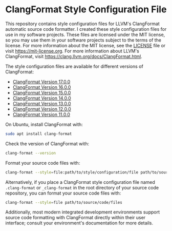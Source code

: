 # ClangFormat Style Configuration File

This repository contains style configuration files for LLVM's ClangFormat automatic source code formatter. I created these style configuration files for use in my software projects. These files are licensed under the MIT license, so you may use them in your software projects subject to the terms of the license. For more information about the MIT license, see the [LICENSE](LICENSE) file or visit <https://mit-license.org>. For more information about LLVM's ClangFormat, visit <https://clang.llvm.org/docs/ClangFormat.html>.

The style configuration files are available for different versions of ClangFormat:

- [ClangFormat Version 17.0.0](clang-format-17.0.0/.clang-format)
- [ClangFormat Version 16.0.0](clang-format-16.0.0/.clang-format)
- [ClangFormat Version 15.0.0](clang-format-15.0.0/.clang-format)
- [ClangFormat Version 14.0.0](clang-format-14.0.0/.clang-format)
- [ClangFormat Version 13.0.0](clang-format-13.0.0/.clang-format)
- [ClangFormat Version 12.0.0](clang-format-12.0.0/.clang-format)
- [ClangFormat Version 11.0.0](clang-format-11.0.0/.clang-format)

On Ubuntu, install ClangFormat with:

```BASH
sudo apt install clang-format
```

Check the version of ClangFormat with:

```BASH
clang-format --version
```

Format your source code files with:

```BASH
clang-format --style=file:path/to/style/configuration/file path/to/source/code/files
```

Alternatively, if you place a ClangFormat style configuration file named `.clang-format` or `_clang-format` in the root directory of your source code repository, you can format your source code files with:

```BASH
clang-format --style=file path/to/source/code/files
```

Additionally, most modern integrated development environments support source code formatting with ClangFormat directly within their user interface; consult your environment's documentation for more details.
